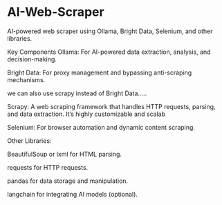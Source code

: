 # AI-Web-Scraper

 AI-powered web scraper using Ollama, Bright Data, Selenium, and other libraries.

Key Components
Ollama: For AI-powered data extraction, analysis, and decision-making.

Bright Data: For proxy management and bypassing anti-scraping mechanisms.

we can also use scrapy instead of Bright Data.....

Scrapy: A web scraping framework that handles HTTP requests, parsing, and data extraction. It’s highly customizable and scalab

Selenium: For browser automation and dynamic content scraping.

Other Libraries:

BeautifulSoup or lxml for HTML parsing.

requests for HTTP requests.

pandas for data storage and manipulation.

langchain for integrating AI models (optional).



